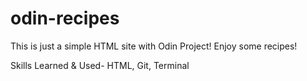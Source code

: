 # odin-recipes
This is just a simple HTML site with Odin Project!
Enjoy some recipes!

Skills Learned & Used- HTML, Git, Terminal